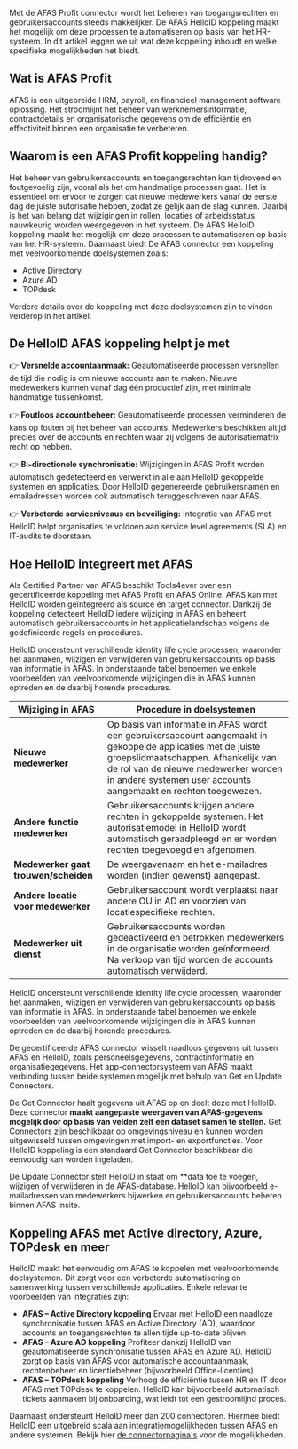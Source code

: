 Met de AFAS Profit connector wordt het beheren van toegangsrechten en gebruikersaccounts steeds makkelijker. De AFAS HelloID koppeling maakt het mogelijk om deze processen te automatiseren op basis van het HR-systeem. In dit artikel leggen we uit wat deze koppeling inhoudt en welke specifieke mogelijkheden het biedt. 

## Wat is AFAS Profit 
AFAS is een uitgebreide HRM, payroll, en financieel management software oplossing. Het stroomlijnt het beheer van werknemersinformatie, contractdetails en organisatorische gegevens om de efficiëntie en effectiviteit binnen een organisatie te verbeteren.

## Waarom is een AFAS Profit koppeling handig? 

Het beheer van gebruikersaccounts en toegangsrechten kan tijdrovend en foutgevoelig zijn, vooral als het om handmatige processen gaat. Het is essentieel om ervoor te zorgen dat nieuwe medewerkers vanaf de eerste dag de juiste autorisatie hebben, zodat ze gelijk aan de slag kunnen. Daarbij is het van belang dat wijzigingen in rollen, locaties of arbeidsstatus nauwkeurig worden weergegeven in het systeem. De AFAS HelloID koppeling maakt het mogelijk om deze processen te automatiseren op basis van het HR-systeem. Daarnaast biedt De AFAS connector een koppeling met veelvoorkomende doelsystemen zoals: 

* Active Directory 
* Azure AD 
* TOPdesk 

Verdere details over de koppeling met deze doelsystemen zijn te vinden verderop in het artikel.

## De HelloID AFAS koppeling helpt je met
👉	**Versnelde accountaanmaak:** Geautomatiseerde processen versnellen de tijd die nodig is om nieuwe accounts aan te maken. Nieuwe medewerkers kunnen vanaf dag één productief zijn, met minimale handmatige tussenkomst.

👉 **Foutloos accountbeheer:** Geautomatiseerde processen verminderen de kans op fouten bij het beheer van accounts. Medewerkers beschikken altijd precies over de accounts en rechten waar zij volgens de autorisatiematrix recht op hebben.

👉	**Bi-directionele synchronisatie:** Wijzigingen in AFAS Profit worden automatisch gedetecteerd en verwerkt in alle aan HelloID gekoppelde systemen en applicaties. Door HelloID gegenereerde gebruikersnamen en emailadressen worden ook automatisch teruggeschreven naar AFAS.

👉	**Verbeterde serviceniveaus en beveiliging:** Integratie van AFAS met HelloID helpt organisaties te voldoen aan service level agreements (SLA) en IT-audits te doorstaan.

## Hoe HelloID integreert met AFAS 
Als Certified Partner van AFAS beschikt Tools4ever over een gecertificeerde koppeling met AFAS Profit en AFAS Online. AFAS kan met HelloID worden geïntegreerd als source én target connector. Dankzij de koppeling detecteert HelloID iedere wijziging in AFAS en beheert automatisch gebruikersaccounts in het applicatielandschap volgens de gedefinieerde regels en procedures.

HelloID ondersteunt verschillende identity life cycle processen, waaronder het aanmaken, wijzigen en verwijderen van gebruikersaccounts op basis van informatie in AFAS. In onderstaande tabel benoemen we enkele voorbeelden van veelvoorkomende wijzigingen die in AFAS kunnen optreden en de daarbij horende procedures.

| Wijziging in AFAS                         | Procedure in doelsystemen |
| ----------------------------------------- | --------------------------|
| **Nieuwe medewerker**                   	| Op basis van informatie in AFAS wordt een gebruikersaccount aangemaakt in gekoppelde applicaties met de juiste groepslidmaatschappen. Afhankelijk van de rol van de nieuwe medewerker worden in andere systemen user accounts aangemaakt en rechten toegewezen. |
| **Andere functie medewerker**	            | Gebruikersaccounts krijgen andere rechten in gekoppelde systemen. Het autorisatiemodel in HelloID wordt automatisch geraadpleegd en er worden rechten toegevoegd en afgenomen. |
| **Medewerker gaat trouwen/scheiden**      | De weergavenaam en het e-mailadres worden (indien gewenst) aangepast. |
| **Andere locatie voor medewerker**        | Gebruikersaccount wordt verplaatst naar andere OU in AD en voorzien van locatiespecifieke rechten.  |
| **Medewerker uit dienst**               	| Gebruikersaccounts worden gedeactiveerd en betrokken medewerkers in de organisatie worden geïnformeerd. Na verloop van tijd worden de accounts automatisch verwijderd. |

HelloID ondersteunt verschillende identity life cycle processen, waaronder het aanmaken, wijzigen en verwijderen van gebruikersaccounts op basis van informatie in AFAS. In onderstaande tabel benoemen we enkele voorbeelden van veelvoorkomende wijzigingen die in AFAS kunnen optreden en de daarbij horende procedures.

De gecertificeerde AFAS connector wisselt naadloos gegevens uit tussen AFAS en HelloID, zoals personeelsgegevens, contractinformatie en organisatiegegevens. Het app-connectorsysteem van AFAS maakt verbinding tussen beide systemen mogelijk met behulp van Get en Update Connectors.

De Get Connector haalt gegevens uit AFAS op en deelt deze met HelloID. Deze connector **maakt aangepaste weergaven van AFAS-gegevens mogelijk door op basis van velden zelf een dataset samen te stellen.** Get Connectors zijn beschikbaar op omgevingsniveau en kunnen worden uitgewisseld tussen omgevingen met import- en exportfuncties. Voor HelloID koppeling is een standaard Get Connector beschikbaar die eenvoudig kan worden ingeladen.

De Update Connector stelt HelloID in staat om **data toe te voegen, wijzigen of verwijderen in de AFAS-database. HelloID kan bijvoorbeeld e-mailadressen van medewerkers bijwerken en gebruikersaccounts beheren binnen AFAS Insite.

## Koppeling AFAS met Active directory, Azure, TOPdesk en meer
HelloID maakt het eenvoudig om AFAS te koppelen met veelvoorkomende doelsystemen. Dit zorgt voor een verbeterde automatisering en samenwerking tussen verschillende applicaties. Enkele relevante voorbeelden van integraties zijn:
*	**AFAS – Active Directory koppeling**
Ervaar met HelloID een naadloze synchronisatie tussen AFAS en Active Directory (AD), waardoor accounts en toegangsrechten te allen tijde up-to-date blijven.
*	**AFAS – Azure AD koppeling**
Profiteer dankzij HelloID van geautomatiseerde synchronisatie tussen AFAS en Azure AD. HelloID zorgt op basis van AFAS voor automatische accountaanmaak, rechtenbeheer en licentiebeheer (bijvoorbeeld Office-licenties).
*	**AFAS – TOPdesk koppeling**
 Verhoog de efficiëntie tussen HR en IT door AFAS met TOPdesk te koppelen. HelloID kan bijvoorbeeld automatisch tickets aanmaken bij onboarding, wat leidt tot een gestroomlijnd proces.

Daarnaast ondersteunt HelloID meer dan 200 connectoren. Hiermee biedt HelloID een uitgebreid scala aan integratiemogelijkheden tussen AFAS en andere systemen. Bekijk hier <a href="https://www.tools4ever.nl/connectoren/">de connectorpagina's</a> voor de mogelijkheden. 
